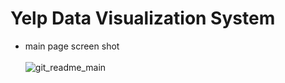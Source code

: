 <h1> Yelp Data Visualization System </h1>

- main page screen shot <br><br>
![git_readme_main](https://user-images.githubusercontent.com/46439995/70599618-e4272500-1c30-11ea-8de7-e36aaacf8a35.png)

